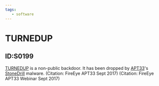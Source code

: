 ```yaml
---
tags:
   - software
---
```

# TURNEDUP
## ID:S0199
[TURNEDUP](software/S0199) is a non-public backdoor. It has been dropped by [APT33](groups/G0064)'s [StoneDrill](software/S0380) malware. (Citation: FireEye APT33 Sept 2017) (Citation: FireEye APT33 Webinar Sept 2017)

